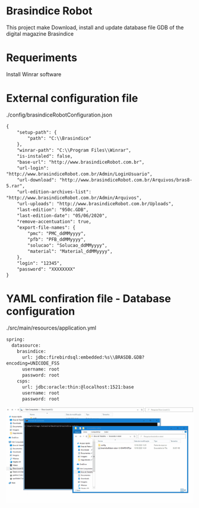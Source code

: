 # Brasindice Robot
This project make Download, install and update database file GDB of the digital magazine Brasindice

# Requeriments

Install Winrar software

# External configuration file
./config/brasindiceRobotConfiguration.json
```
{
    "setup-path": {
        "path": "C:\\Brasindice"
    },
    "winrar-path": "C:\\Program Files\\Winrar",
    "is-instaled": false,
    "base-url": "http://www.brasindiceRobot.com.br",
    "url-login": "http://www.brasindiceRobot.com.br/Admin/LoginUsuario",
    "url-download": "http://www.brasindiceRobot.com.br/Arquivos/bras8-5.rar",
    "url-edition-archives-list": "http://www.brasindiceRobot.com.br/Admin/Arquivos",
    "url-uploads": "http://www.brasindiceRobot.com.br/Uploads",
    "last-edition": "950c.GDB",
    "last-edition-date": "05/06/2020",
    "remove-accentuation": true,
    "export-file-names": {
        "pmc": "PMC_ddMMyyyy",
        "pfb": "PFB_ddMMyyyy",
        "solucao": "Solucao_ddMMyyyy",
        "material": "Material_ddMMyyyy",
    }, 
    "login": "12345",
    "password": "XXXXXXXX"
}
```

# YAML confiration file - Database configuration
./src/main/resources/application.yml
```
spring:
  datasource:
    brasindice:
      url: jdbc:firebirdsql:embedded:%s\\BRASDB.GDB?encoding=UNICODE_FSS
      username: root
      password: root
    csps:
      url: jdbc:oracle:thin:@localhost:1521:base
      username: root
      password: root
```

![knowhow](https://github.com/tiagoadmstz/brasindice-robot/blob/master/kh.gif)